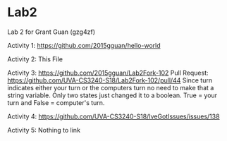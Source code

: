 # Lab2
Lab 2 for Grant Guan  (gzg4zf)

Activity 1: https://github.com/2015gguan/hello-world

Activity 2: This File

Activity 3: https://github.com/2015gguan/Lab2Fork-102
Pull Request: https://github.com/UVA-CS3240-S18/Lab2Fork-102/pull/44
Since turn indicates either your turn or the computers turn no need to make that a string variable. Only two states just changed it to a boolean. True = your turn and False = computer's turn.

Activity 4: https://github.com/UVA-CS3240-S18/IveGotIssues/issues/138

Activity 5: Nothing to link
